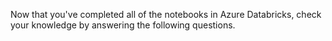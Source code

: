 Now that you've completed all of the notebooks in Azure Databricks, check your knowledge by answering the following questions.